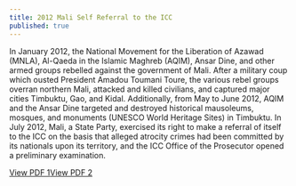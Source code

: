 ```yaml
---
title: 2012 Mali Self Referral to the ICC
published: true
---
```



In January 2012, the National Movement for the Liberation of Azawad (MNLA), Al-Qaeda in the Islamic Maghreb (AQIM), Ansar Dine, and other armed groups rebelled against the government of Mali.  After a military coup which ousted President Amadou Toumani Toure, the various rebel groups overran northern Mali, attacked and killed civilians, and captured major cities Timbuktu, Gao, and Kidal.  Additionally, from May to June 2012, AQIM and the Ansar Dine targeted and destroyed historical mausoleums, mosques, and monuments (UNESCO World Heritage Sites) in Timbuktu.  In July 2012, Mali, a State Party, exercised its right to make a referral of itself to the ICC on the basis that alleged atrocity crimes had been committed by its nationals upon its territory, and the ICC Office of the Prosecutor opened a preliminary examination.

[View PDF 1](https://www.icc-cpi.int/NR/rdonlyres/A245A47F-BFD1-45B6-891C-3BCB5B173F57/0/ReferralLetterMali130712.pdf)[View PDF 2](https://www.legal-tools.org/uploads/tx_ltpdb/ICCReferralLetterMali130712_02.pdf)<!-- On July 13, 2000, the Malian Minister of Justice, Malick Coulibaly, wrote a [letter](https://www.legal-tools.org/uploads/tx_ltpdb/ICCReferralLetterMali130712_02.pdf) to the Prosecutor, Fatou Bensouda, referring the situation in Mali to the ICC. -->